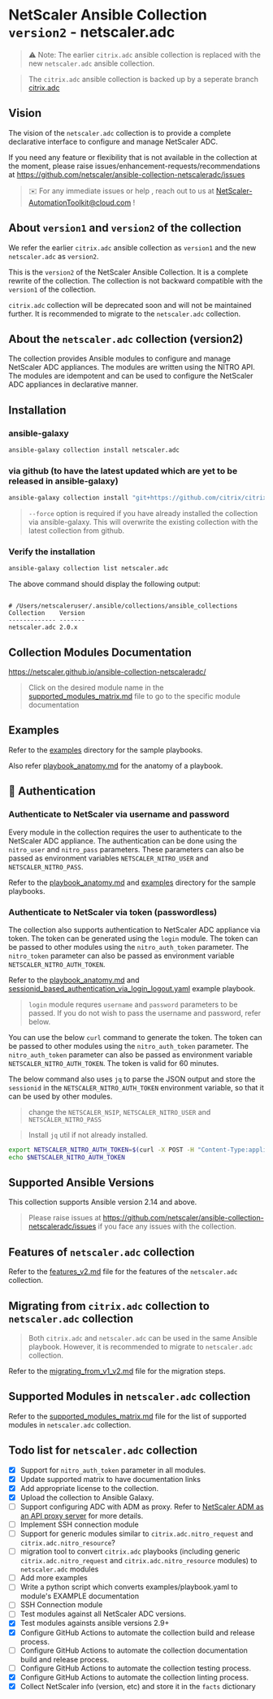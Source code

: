 # NetScaler Ansible Collection `version2` - netscaler.adc

> ⚠️ Note:
> The earlier `citrix.adc` ansible collection is replaced with the new `netscaler.adc` ansible collection.

> The `citrix.adc` ansible collection is backed up by a seperate branch [citrix.adc](https://github.com/netscaler/ansible-collection-netscaleradc/tree/citrix.adc)


## Vision

The vision of the `netscaler.adc` collection is to provide a complete declarative interface to configure and manage NetScaler ADC.

If you need any feature or flexibility that is not available in the collection at the moment, please raise issues/enhancement-requests/recommendations at <https://github.com/netscaler/ansible-collection-netscaleradc/issues>

> :envelope: For any immediate issues or help , reach out to us at <NetScaler-AutomationToolkit@cloud.com> !

## About `version1` and `version2` of the collection

We refer the earlier `citrix.adc` ansible collection as `version1` and the new `netscaler.adc` as `version2`.

This is the `version2` of the NetScaler Ansible Collection. It is a complete rewrite of the collection. The collection is not backward compatible with the `version1` of the collection.

`citrix.adc` collection will be deprecated soon and will not be maintained further. It is recommended to migrate to the `netscaler.adc` collection.

## About the `netscaler.adc` collection (version2)

The collection provides Ansible modules to configure and manage NetScaler ADC appliances. The modules are written using the NITRO API. The modules are idempotent and can be used to configure the NetScaler ADC appliances in declarative manner.

## Installation

### ansible-galaxy

```bash
ansible-galaxy collection install netscaler.adc
```

### via github (to have the latest updated which are yet to be released in ansible-galaxy)


```bash
ansible-galaxy collection install "git+https://github.com/citrix/citrix-adc-ansible-modules.git" [--force]
```

> `--force` option is required if you have already installed the collection via ansible-galaxy. This will overwrite the existing collection with the latest collection from github.

### Verify the installation

```bash
ansible-galaxy collection list netscaler.adc
```

The above command should display the following output:

```text

# /Users/netscaleruser/.ansible/collections/ansible_collections
Collection    Version
------------- -------
netscaler.adc 2.0.x
```

## Collection Modules Documentation

<https://netscaler.github.io/ansible-collection-netscaleradc/>

> Click on the desired module name in the [supported_modules_matrix.md](supported_modules_matrix.md) file to go to the specific module documentation

## Examples

Refer to the [examples](examples) directory for the sample playbooks.

Also refer [playbook_anatomy.md](playbook_anatomy.md) for the anatomy of a playbook.

## :key: Authentication

### Authenticate to NetScaler via username and password

Every module in the collection requires the user to authenticate to the NetScaler ADC appliance. The authentication can be done using the `nitro_user` and `nitro_pass` parameters. These parameters can also be passed as environment variables `NETSCALER_NITRO_USER` and `NETSCALER_NITRO_PASS`.

Refer to the [playbook_anatomy.md](playbook_anatomy.md) and [examples](examples) directory for the sample playbooks.

### Authenticate to NetScaler via token (passwordless)

The collection also supports authentication to NetScaler ADC appliance via token. The token can be generated using the `login` module. The token can be passed to other modules using the `nitro_auth_token` parameter. The `nitro_token` parameter can also be passed as environment variable `NETSCALER_NITRO_AUTH_TOKEN`.

Refer to the [playbook_anatomy.md](playbook_anatomy.md) and [sessionid_based_authentication_via_login_logout.yaml](examples/sessionid_based_authentication_via_login_logout.yaml) example playbook.

> `login` module requres `username` and `password` parameters to be passed. If you do not wish to pass the username and password, refer below.

You can use the below `curl` command to generate the token. The token can be passed to other modules using the `nitro_auth_token` parameter. The `nitro_auth_token` parameter can also be passed as environment variable `NETSCALER_NITRO_AUTH_TOKEN`. The token is valid for 60 minutes.

The below command also uses `jq` to parse the JSON output and store the `sessionid` in the `NETSCALER_NITRO_AUTH_TOKEN` environment variable, so that it can be used by other modules.

> change the `NETSCALER_NSIP`, `NETSCALER_NITRO_USER` and `NETSCALER_NITRO_PASS`

> Install `jq` util if not already installed.

```bash
export NETSCALER_NITRO_AUTH_TOKEN=$(curl -X POST -H "Content-Type:application/json" --insecure --silent https://NETSCALER_NSIP/nitro/v1/config/login -d '{"login":{"username":"NETSCALER_NITRO_USER", "password":"NETSCALER_NITRO_PASS"}}' | jq .sessionid)
echo $NETSCALER_NITRO_AUTH_TOKEN
```

## Supported Ansible Versions

This collection supports Ansible version 2.14 and above.

> Please raise issues at <https://github.com/netscaler/ansible-collection-netscaleradc/issues> if you face any issues with the collection.

## Features of `netscaler.adc` collection

Refer to the [features_v2.md](features_v2.md) file for the features of the `netscaler.adc` collection.

## Migrating from `citrix.adc` collection to `netscaler.adc` collection

> Both `citrix.adc` and `netscaler.adc` can be used in the same Ansible playbook. However, it is recommended to migrate to `netscaler.adc` collection.

Refer to the [migrating_from_v1_v2.md](migrating_from_v1_v2.md) file for the migration steps.

## Supported Modules in `netscaler.adc` collection

Refer to the [supported_modules_matrix.md](supported_modules_matrix.md) file for the list of supported modules in `netscaler.adc` collection.

## Todo list for `netscaler.adc` collection

- [x] Support for `nitro_auth_token` parameter in all modules.
- [x] Update supported matrix to have documentation links
- [x] Add appropriate license to the collection.
- [x] Upload the collection to Ansible Galaxy.
- [ ] Support configuring ADC with ADM as proxy. Refer to [NetScaler ADM as an API proxy server](https://docs.netscaler.com/en-us/citrix-application-delivery-management-software/current-release/adm-as-api-proxy-server.html) for more details.
- [ ] Implement SSH connection module
- [ ] Support for generic modules similar to `citrix.adc.nitro_request` and `citrix.adc.nitro_resource`?
- [ ] migration tool to convert `citrix.adc` playbooks (including generic `citrix.adc.nitro_request` and `citrix.adc.nitro_resource` modules) to `netscaler.adc` modules
- [ ] Add more examples
- [ ] Write a python script which converts examples/playbook.yaml to module's EXAMPLE documentation
- [ ] SSH Connection module
- [ ] Test modules against all NetScaler ADC versions.
- [x] Test modules againsts ansible versions 2.9+
- [x] Configure GitHub Actions to automate the collection build and release process.
- [ ] Configure GitHub Actions to automate the collection documentation build and release process.
- [ ] Configure GitHub Actions to automate the collection testing process.
- [x] Configure GitHub Actions to automate the collection linting process.
- [x] Collect NetScaler info (version, etc) and store it in the `facts` dictionary
